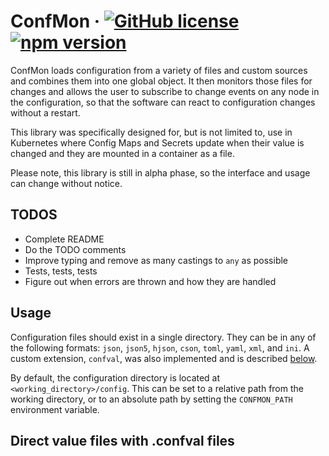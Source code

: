 # ConfMon &middot; [![GitHub license](https://img.shields.io/badge/license-GNU-blue.svg)](https://github.com/victorkirov/confmon/blob/main/LICENSE) [![npm version](https://img.shields.io/npm/v/confmon.svg?style=flat)](https://www.npmjs.com/package/confmon)

ConfMon loads configuration from a variety of files and custom sources and combines them into one global object. It then monitors those files for changes and allows the user to subscribe to change events on any node in the configuration, so that the software can react to configuration changes without a restart.

This library was specifically designed for, but is not limited to, use in Kubernetes where Config Maps and Secrets update when their value is changed and they are mounted in a container as a file.

Please note, this library is still in alpha phase, so the interface and usage can change without notice.

## TODOS
- Complete README
- Do the TODO comments
- Improve typing and remove as many castings to `any` as possible
- Tests, tests, tests
- Figure out when errors are thrown and how they are handled

## Usage
Configuration files should exist in a single directory. They can be in any of the following formats: `json`, `json5`, `hjson`, `cson`, `toml`, `yaml`, `xml`, and `ini`. A custom extension, `confval`, was also implemented and is described [below](#direct-value-files-with-confval-files).

By default, the configuration directory is located at `<working_directory>/config`. This can be set to a relative path from the working directory, or to an absolute path by setting the `CONFMON_PATH` environment variable.



## Direct value files with .confval files
